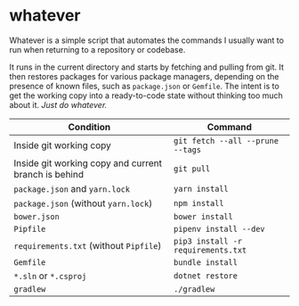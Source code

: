 # whatever

Whatever is a simple script that automates the commands I usually want to run when returning to a repository or codebase.

It runs in the current directory and starts by fetching and pulling from git. It then restores packages for various package managers, depending on the presence of known files, such as `package.json` or `Gemfile`.
The intent is to get the working copy into a ready-to-code state without thinking too much about it. _Just do whatever._

| Condition                                            | Command                            |
| ---------------------------------------------------- | ---------------------------------- |
| Inside git working copy                              | `git fetch --all --prune --tags`   |
| Inside git working copy and current branch is behind | `git pull`                         |
| `package.json` and `yarn.lock`                       | `yarn install`                     |
| `package.json` (without `yarn.lock`)                 | `npm install`                      |
| `bower.json`                                         | `bower install`                    |
| `Pipfile`                                            | `pipenv install --dev`             |
| `requirements.txt` (without `Pipfile`)               | `pip3 install -r requirements.txt` |
| `Gemfile`                                            | `bundle install`                   |
| `*.sln` or `*.csproj`                                | `dotnet restore`                   |
| `gradlew`                                            | `./gradlew`                        |
